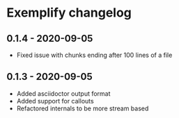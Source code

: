 # Exemplify changelog

## 0.1.4 - 2020-09-05
* Fixed issue with chunks ending after 100 lines of a file

## 0.1.3 - 2020-09-05
* Added asciidoctor output format
* Added support for callouts
* Refactored internals to be more stream based

